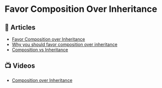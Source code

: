 # Favor Composition Over Inheritance

## 📕 Articles
- [Favor Composition over Inheritance](https://icodemag.com/favor-composition-over-inheritance/)
- [Why you should favor composition over inheritance](https://dev.to/romansery/why-you-should-favor-composition-over-inheritance-57m6)
- [Composition vs Inheritance](https://www.journaldev.com/12086/composition-vs-inheritance)

## 📺 Videos
- [Composition over Inheritance](https://www.youtube.com/watch?v=wfMtDGfHWpA)